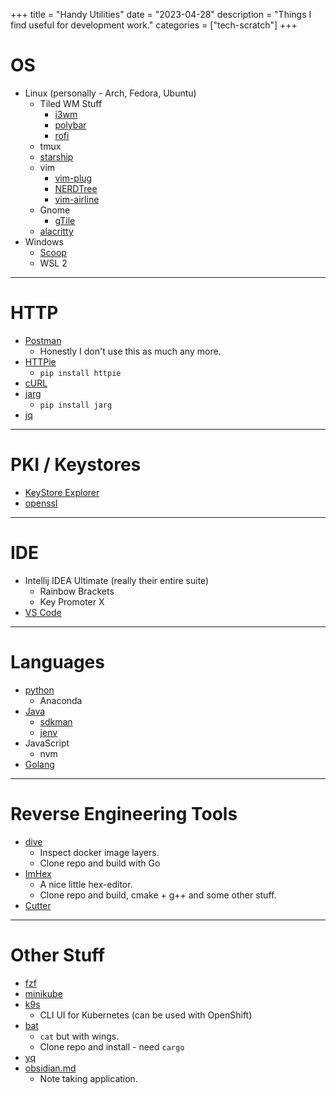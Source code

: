 +++ 
title = "Handy Utilities"
date = "2023-04-28"
description = "Things I find useful for development work."
categories = ["tech-scratch"]
+++

# OS

* Linux (personally - Arch, Fedora, Ubuntu)
  * Tiled WM Stuff
    * [i3wm](https://i3wm.org)
    * [polybar](https://polybar.github.io)
    * [rofi](https://github.com/davatorium/rofi)
  * tmux
  * [starship](https://starship.rs)
  * vim
    * [vim-plug](https://github.com/junegunn/vim-plug)
    * [NERDTree](https://github.com/preservim/nerdtree)
    * [vim-airline](https://github.com/vim-airline/vim-airline)
  * Gnome
    * [gTile](https://github.com/gTile/gTile)
  * [alacritty](https://github.com/alacritty/alacritty)
* Windows
  * [Scoop](https://scoop.sh)
  * WSL 2

-----

# HTTP

* [Postman](https://www.postman.com)
  * Honestly I don't use this as much any more.
* [HTTPie](https://httpie.org)
  * `pip install httpie`
* [cURL](https://curl.haxx.se)
* [jarg](https://github.com/jdp/jarg)
  * `pip install jarg`
* [jq](https:/stedolan.github.io/jq/)

-----

# PKI / Keystores

* [KeyStore Explorer](https://keystore-explorer.org) 
* [openssl](https://www.openssl.org)

-----

# IDE

* Intellij IDEA Ultimate (really their entire suite)
  * Rainbow Brackets
  * Key Promoter X
* [VS Code](https://code.visualstudio.com)

-----

# Languages

* [python](https://www.python.org)
  * Anaconda
* [Java](https://openjdk.java.net)
  * [sdkman](https://sdkman.io)
  * [jenv](https://www.jenv.be)
* JavaScript
  * nvm
* [Golang](https://golang.org)

----

# Reverse Engineering Tools

* [dive](https://github.com/wagoodman/dive)
  * Inspect docker image layers.
  * Clone repo and build with Go
* [ImHex](https://github.com/werwolv/imhex)
  * A nice little hex-editor.
  * Clone repo and build, cmake + g++ and some other stuff.
* [Cutter](https://cutter.re)

-----

# Other Stuff

* [fzf](https://github.com/junegunn/fzf)
* [minikube](https://minikube.sigs.k8s.io/)
* [k9s](https://github.com/derailed/k9s)
  * CLI UI for Kubernetes (can be used with OpenShift)
* [bat](https://github.com/sharkdp/bat)
  * `cat` but with wings.
  * Clone repo and install - need `cargo`
* [yq](https://github.com/mikefarah/yq)
* [obsidian.md](https://obsidian.md)
  * Note taking application.
